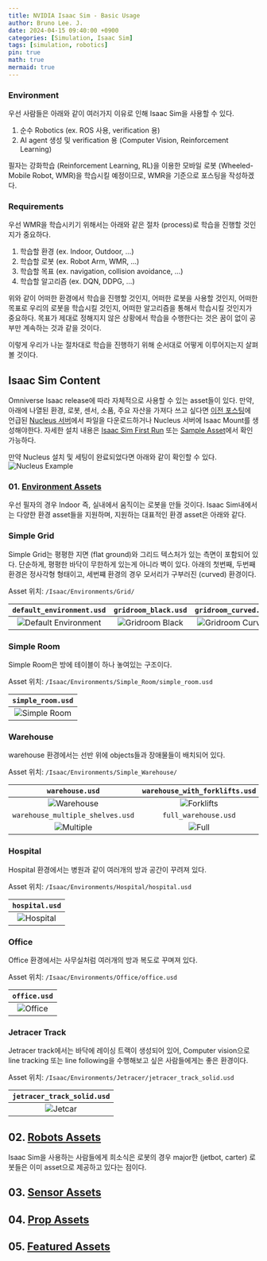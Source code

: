 ```yaml
---
title: NVIDIA Isaac Sim - Basic Usage
author: Bruno Lee. J.
date: 2024-04-15 09:40:00 +0900
categories: [Simulation, Isaac Sim]
tags: [simulation, robotics]
pin: true
math: true
mermaid: true
---
```


### Environment
우선 사람들은 아래와 같이 여러가지 이유로 인해 Isaac Sim을 사용할 수 있다.
1. 순수 Robotics (ex. ROS 사용, verification 용)
2. AI agent 생성 및 verification 용 (Computer Vision, Reinforcement Learning)

필자는 강화학습 (Reinforcement Learning, RL)을 이용한 모바일 로봇 (Wheeled-Mobile Robot, WMR)을 학습시킬 예정이므로, WMR을 기준으로 포스팅을 작성하겠다.

### Requirements
우선 WMR을 학습시키기 위해서는 아래와 같은 절차 (process)로 학습을 진행할 것인지가 중요하다.
1. 학습할 환경 (ex. Indoor, Outdoor, ...)
2. 학습할 로봇 (ex. Robot Arm, WMR, ...)
3. 학습할 목표 (ex. navigation, collision avoidance, ...)
4. 학습할 알고리즘 (ex. DQN, DDPG, ...)

위와 같이 어떠한 환경에서 학습을 진행할 것인지, 어떠한 로봇을 사용할 것인지, 어떠한 목표로 우리의 로봇을 학습시킬 것인지, 어떠한 알고리즘을 통해서 학습시킬 것인지가 중요하다. 목표가 제대로 정해지지 않은 상황에서 학습을 수행한다는 것은 꿈이 없이 공부만 계속하는 것과 같을 것이다.

이렇게 우리가 나눈 절차대로 학습을 진행하기 위해 순서대로 어떻게 이루어지는지 살펴볼 것이다.

## Isaac Sim Content
Omniverse Isaac release에 따라 자체적으로 사용할 수 있는 asset들이 있다. 만약, 아래에 나열된 환경, 로봇, 센서, 소품, 주요 자산을 가져다 쓰고 싶다면 [이전 포스팅](https://brunoleej.github.io/posts/isaac-sim1/)에 언급된 [Nucleus 서버](https://docs.omniverse.nvidia.com/nucleus/latest/index.html)에서 파일을 다운로드하거나 Nucleus 서버에 Isaac Mount를 생성해야한다. 자세한 설치 내용은 [Isaac Sim First Run](https://docs.omniverse.nvidia.com/isaacsim/latest/installation/install_workstation.html#isaac-sim-setup-native-main) 또는 [Sample Asset](https://docs.omniverse.nvidia.com/isaacsim/latest/installation/install_faq.html#isaac-sim-setup-nucleus-add-assets-mount)에서 확인가능하다.

만약 Nucleus 설치 및 세팅이 완료되었다면 아래와 같이 확인할 수 있다.
![Nucleus Example](https://github.com/brunoleej/brunoleej.github.io/blob/master/assets/img/nucleus_example.PNG?raw=true)

### 01. [Environment Assets](https://docs.omniverse.nvidia.com/isaacsim/latest/features/environment_setup/assets/usd_assets_environments.html)
우선 필자의 경우 Indoor 즉, 실내에서 움직이는 로봇을 만들 것이다. Isaac Sim내에서는 다양한 환경 asset들을 지원하며, 지원하는 대표적인 환경 asset은 아래와 같다.

### Simple Grid

Simple Grid는 평평한 지면 (flat ground)와 그리드 텍스처가 있는 측면이 포함되어 있다. 단순하게, 평평한 바닥이 무한하게 있는게 아니라 벽이 있다. 아래의 첫번째, 두번째 환경은 정사각형 형태이고, 세번쨰 환경의 경우 모서리가 구부러진 (curved) 환경이다.

Asset 위치: `/Isaac/Environments/Grid/`

|                                                    `default_environment.usd`                                                     |                                                  `gridroom_black.usd`                                                    |                                                   `gridroom_curved.usd`                                                    |
|:------------------------------------------------------------------------------------------------------------------------------:|:-----------------------------------------------------------------------------------------------------------------------:|:------------------------------------------------------------------------------------------------------------------------:|
|  ![Default Environment](https://github.com/brunoleej/brunoleej.github.io/blob/master/assets/img/isaac-sim/default_grid_room.png?raw=true)  |  ![Gridroom Black](https://github.com/brunoleej/brunoleej.github.io/blob/master/assets/img/isaac-sim/gridroom_black.png?raw=true)   |  ![Gridroom Curved](https://github.com/brunoleej/brunoleej.github.io/blob/master/assets/img/isaac-sim/gridroom_curved.png?raw=true)  |

### Simple Room
Simple Room은 방에 테이블이 하나 놓여있는 구조이다.

Asset 위치: `/Isaac/Environments/Simple_Room/simple_room.usd`

|                                               `simple_room.usd`                                                |
|:--------------------------------------------------------------------------------------------------------------:|
| ![Simple Room](https://github.com/brunoleej/brunoleej.github.io/blob/master/assets/img/isaac-sim/simple_room.png?raw=true) |


### Warehouse

warehouse 환경에서는 선반 위에 objects들과 장애물들이 배치되어 있다.

Asset 위치: `/Isaac/Environments/Simple_Warehouse/`

|                                                  `warehouse.usd`                                                  |                                              `warehouse_with_forklifts.usd`                                               |
|:-----------------------------------------------------------------------------------------------------------------:|:-------------------------------------------------------------------------------------------------------------------------:|
|    ![Warehouse](https://github.com/brunoleej/brunoleej.github.io/blob/master/assets/img/isaac-sim/warehouse.png?raw=true)     | ![Forklifts](https://github.com/brunoleej/brunoleej.github.io/blob/master/assets/img/isaac-sim/warehouse_with_forklifts.png?raw=true) |
|                                         `warehouse_multiple_shelves.usd`                                          |                                                   `full_warehouse.usd`                                                    |
| ![Multiple](https://github.com/brunoleej/brunoleej.github.io/blob/master/assets/img/isaac-sim/warehouse_multiple_shelves.png?raw=true) |       ![Full](https://github.com/brunoleej/brunoleej.github.io/blob/master/assets/img/isaac-sim/full_warehouse.png?raw=true)       |


### Hospital

Hospital 환경에서는 병원과 같이 여러개의 방과 공간이 꾸려져 있다.

Asset 위치: `/Isaac/Environments/Hospital/hospital.usd`

|                                              `hospital.usd`                                              |
|:--------------------------------------------------------------------------------------------------------:|
| ![Hospital](https://github.com/brunoleej/brunoleej.github.io/blob/master/assets/img/isaac-sim/hospital.png?raw=true) |


### Office

Office 환경에서는 사무실처럼 여러개의 방과 복도로 꾸며져 있다.

Asset 위치: `/Isaac/Environments/Office/office.usd`

|                                             `office.usd`                                             |
|:----------------------------------------------------------------------------------------------------:|
| ![Office](https://github.com/brunoleej/brunoleej.github.io/blob/master/assets/img/isaac-sim/office.png?raw=true) |

### Jetracer Track

Jetracer track에서는 바닥에 레이싱 트랙이 생성되어 있어, Computer vision으로 line tracking 또는 line following을 수행해보고 싶은 사람들에게는 좋은 환경이다.

Asset 위치: `/Isaac/Environments/Jetracer/jetracer_track_solid.usd`

|                                             `jetracer_track_solid.usd`                                             |
|:----------------------------------------------------------------------------------------------------:|
| ![Jetcar](https://github.com/brunoleej/brunoleej.github.io/blob/master/assets/img/isaac-sim/jetracer_track_solid.png?raw=true) |

## 02. [Robots Assets](https://docs.omniverse.nvidia.com/isaacsim/latest/features/environment_setup/assets/usd_assets_robots.html#isaac-assets-robots)

Isaac Sim을 사용하는 사람들에게 희소식은 로봇의 경우 major한 (jetbot, carter) 로봇들은 이미 asset으로 제공하고 있다는 점이다.

## 03. [Sensor Assets](https://docs.omniverse.nvidia.com/isaacsim/latest/features/environment_setup/assets/usd_assets_sensors.html#isaac-assets-sensors)

## 04. [Prop Assets](https://docs.omniverse.nvidia.com/isaacsim/latest/features/environment_setup/assets/usd_assets_props.html#isaac-assets-props)

## 05. [Featured Assets](https://docs.omniverse.nvidia.com/isaacsim/latest/features/environment_setup/assets/usd_assets_featured.html#isaac-assets-featured)

